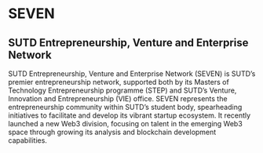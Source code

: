 # SEVEN 
## SUTD Entrepreneurship, Venture and Enterprise Network

SUTD Entrepreneurship, Venture and Enterprise Network (SEVEN) is SUTD’s premier entrepreneurship network, supported both by its Masters of Technology Entrepreneurship programme (STEP) and SUTD’s Venture, Innovation and Entrepreneurship (VIE) office. SEVEN represents the entrepreneurship community within SUTD’s student body, spearheading initiatives to facilitate and develop its vibrant startup ecosystem. It recently launched a new Web3 division, focusing on talent in the emerging Web3 space through growing its analysis and blockchain development capabilities.

